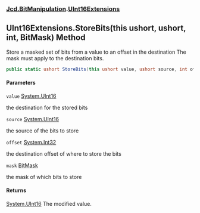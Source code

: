 ### [Jcd.BitManipulation](Jcd.BitManipulation.md 'Jcd.BitManipulation').[UInt16Extensions](Jcd.BitManipulation.UInt16Extensions.md 'Jcd.BitManipulation.UInt16Extensions')

## UInt16Extensions.StoreBits(this ushort, ushort, int, BitMask) Method

Store a masked set of bits from a value to an offset in the destination
The mask must apply to the destination bits.

```csharp
public static ushort StoreBits(this ushort value, ushort source, int offset, Jcd.BitManipulation.BitMask mask);
```
#### Parameters

<a name='Jcd.BitManipulation.UInt16Extensions.StoreBits(thisushort,ushort,int,Jcd.BitManipulation.BitMask).value'></a>

`value` [System.UInt16](https://docs.microsoft.com/en-us/dotnet/api/System.UInt16 'System.UInt16')

the destination for the stored bits

<a name='Jcd.BitManipulation.UInt16Extensions.StoreBits(thisushort,ushort,int,Jcd.BitManipulation.BitMask).source'></a>

`source` [System.UInt16](https://docs.microsoft.com/en-us/dotnet/api/System.UInt16 'System.UInt16')

the source of the bits to store

<a name='Jcd.BitManipulation.UInt16Extensions.StoreBits(thisushort,ushort,int,Jcd.BitManipulation.BitMask).offset'></a>

`offset` [System.Int32](https://docs.microsoft.com/en-us/dotnet/api/System.Int32 'System.Int32')

the destination offset of where to store the bits

<a name='Jcd.BitManipulation.UInt16Extensions.StoreBits(thisushort,ushort,int,Jcd.BitManipulation.BitMask).mask'></a>

`mask` [BitMask](Jcd.BitManipulation.BitMask.md 'Jcd.BitManipulation.BitMask')

the mask of which bits to store

#### Returns
[System.UInt16](https://docs.microsoft.com/en-us/dotnet/api/System.UInt16 'System.UInt16')
The modified value.